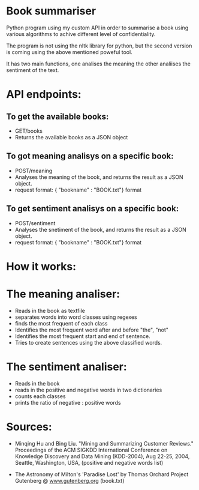 # Book summariser

Python program using my custom API in order to summarise a 
book using various algorithms to achive different level of
confidentiality.

The program is not using the nltk library for python, but 
the second version is coming using the above mentioned
poweful tool.

It has two main functions, one analises the meaning the other 
analiises the sentiment of the text.

# API endpoints:
 
## To get the available books:
* GET/books
* Returns the available books as a JSON object

## To got meaning analisys on a specific book:
* POST/meaning 
* Analyses the meaning of the book, and returns the result as a JSON object.
* request format: { "bookname" : "BOOK.txt"} format

## To get sentiment analisys on a specific book:
* POST/sentiment 
* Analyses the snetiment of the book, and returns the result as a JSON object.
* request format: { "bookname" : "BOOK.txt"} format

# How it works:

# The meaning analiser: 

- Reads in the book as textfile
- separates words into word classes using regexes
- finds the most frequent of each class
- Identifies the most frequent word after and before "the", "not"
- Identifies the most frequent start and end of sentence.
- Tries to create sentences using the above classified words.

# The sentiment analiser:

- Reads in the book
- reads in the positive and negative words in two dictionaries
- counts each classes
- prints the ratio of negative : positive words

# Sources:
- Minqing Hu and Bing Liu. "Mining and Summarizing Customer Reviews." 
  Proceedings of the ACM SIGKDD International Conference on Knowledge 
  Discovery and Data Mining (KDD-2004), Aug 22-25, 2004, Seattle, 
  Washington, USA, (positive and negative words list) 
  
- The Astronomy of Milton's 'Paradise Lost' by Thomas Orchard
  Project Gutenberg @ www.gutenberg.org  (book.txt)